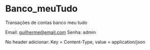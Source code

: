 # Banco_meuTudo
Transações de contas banco meu tudo

Email: guilherme@email.com
Senha: admin

No header adicionar:
Key = Content-Type, value = application/json
